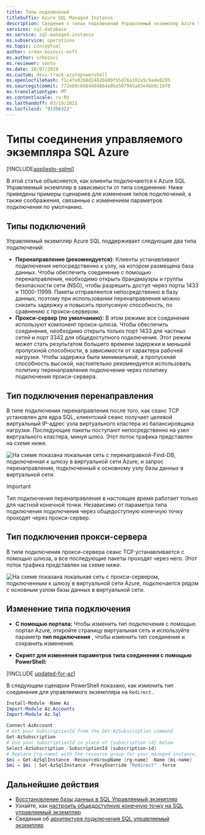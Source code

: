 ```yaml
---
title: Типы подключений
titleSuffix: Azure SQL Managed Instance
description: Сведения о типах подключений Управляемый экземпляр Azure SQL
services: sql-database
ms.service: sql-managed-instance
ms.subservice: operations
ms.topic: conceptual
author: srdan-bozovic-msft
ms.author: srbozovi
ms.reviewer: vanto
ms.date: 10/07/2019
ms.custom: devx-track-azurepowershell
ms.openlocfilehash: f1c4fe8268d24026609f55d76a102a5c9a4e8295
ms.sourcegitcommit: 772eb9c6684dd4864e0ba507945a83e48b8c16f0
ms.translationtype: MT
ms.contentlocale: ru-RU
ms.lasthandoff: 03/19/2021
ms.locfileid: "91356322"
---
```

# <a name="azure-sql-managed-instance-connection-types"></a>Типы соединения управляемого экземпляра SQL Azure
[!INCLUDE[appliesto-sqlmi](../includes/appliesto-sqlmi.md)]

В этой статье объясняется, как клиенты подключаются к Azure SQL Управляемый экземпляр в зависимости от типа соединения. Ниже приведены примеры сценариев для изменения типов подключений, а также соображения, связанные с изменением параметров подключения по умолчанию.

## <a name="connection-types"></a>Типы подключений

Управляемый экземпляр Azure SQL поддерживает следующие два типа подключений:

- **Перенаправление (рекомендуется):** Клиенты устанавливают подключения непосредственно к узлу, на котором размещена база данных. Чтобы обеспечить соединение с помощью перенаправления, необходимо открыть брандмауэры и группы безопасности сети (NSG), чтобы разрешить доступ через порты 1433 и 11000-11999. Пакеты отправляются непосредственно в базу данных, поэтому при использовании перенаправления можно снизить задержку и повысить пропускную способность, по сравнению с прокси-сервером.
- **Прокси-сервер (по умолчанию):** В этом режиме все соединения используют компонент прокси-шлюза. Чтобы обеспечить соединение, необходимо открыть только порт 1433 для частных сетей и порт 3342 для общедоступного подключения. Этот режим может стать результатом большего времени задержки и меньшей пропускной способности, в зависимости от характера рабочей нагрузки. Чтобы задержка была минимальной, а пропускная способность высокой, настоятельно рекомендуется использовать политику перенаправления подключения через политику подключения прокси-сервера.

## <a name="redirect-connection-type"></a>Тип подключения перенаправления

В типе подключения перенаправления после того, как сеанс TCP установлен для ядра SQL, клиентский сеанс получает целевой виртуальный IP-адрес узла виртуального кластера из балансировщика нагрузки. Последующие пакеты поступают непосредственно на узел виртуального кластера, минуя шлюз. Этот поток трафика представлен на схеме ниже.

![На схеме показана локальная сеть с перенаправкой-Find-DB, подключенная к шлюзу в виртуальной сети Azure, и запрос перенаправления, подключенный к основному узлу базы данных в виртуальной сети.](./media/connection-types-overview/redirect.png)

> [!IMPORTANT]
> Тип подключения перенаправления в настоящее время работает только для частной конечной точки. Независимо от параметра типа подключения подключения через общедоступную конечную точку проходят через прокси-сервер.

## <a name="proxy-connection-type"></a>Тип подключения прокси-сервера

В типе подключения прокси-сервера сеанс TCP устанавливается с помощью шлюза, а все последующие пакеты проходят через него. Этот поток трафика представлен на схеме ниже.

![На схеме показана локальная сеть с прокси-сервером, подключенным к шлюзу в виртуальной сети Azure, подключается рядом с основным узлом базы данных в виртуальной сети.](./media/connection-types-overview/proxy.png)

## <a name="changing-connection-type"></a>Изменение типа подключения

- **С помощью портала:** Чтобы изменить тип подключения с помощью портал Azure, откройте страницу виртуальная сеть и используйте параметр **тип подключения** , чтобы изменить тип соединения и сохранить изменения.

- **Скрипт для изменения параметров типа соединения с помощью PowerShell:**

[!INCLUDE [updated-for-az](../../../includes/updated-for-az.md)]

В следующем сценарии PowerShell показано, как изменить тип соединения для управляемого экземпляра на `Redirect` .

```powershell
Install-Module -Name Az
Import-Module Az.Accounts
Import-Module Az.Sql

Connect-AzAccount
# Get your SubscriptionId from the Get-AzSubscription command
Get-AzSubscription
# Use your SubscriptionId in place of {subscription-id} below
Select-AzSubscription -SubscriptionId {subscription-id}
# Replace {rg-name} with the resource group for your managed instance, and replace {mi-name} with the name of your managed instance
$mi = Get-AzSqlInstance -ResourceGroupName {rg-name} -Name {mi-name}
$mi = $mi | Set-AzSqlInstance -ProxyOverride "Redirect" -force
```

## <a name="next-steps"></a>Дальнейшие действия

- [Восстановление базы данных в SQL Управляемый экземпляр](restore-sample-database-quickstart.md)
- Узнайте, как [настроить общедоступную конечную точку на SQL управляемый экземпляр](public-endpoint-configure.md)
- Сведения об [архитектуре подключения SQL управляемый экземпляр](connectivity-architecture-overview.md)

